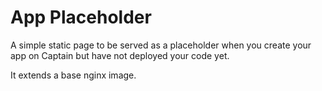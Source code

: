 # App Placeholder

A simple static page to be served as a placeholder when you create your app on Captain but have not deployed your code yet.

It extends a base nginx image.